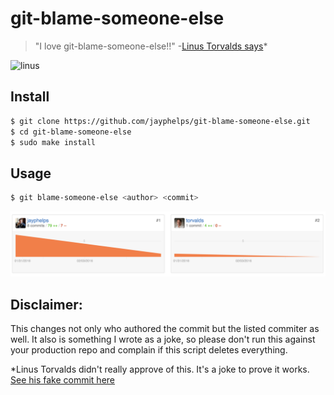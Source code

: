 # git-blame-someone-else

> "I love git-blame-someone-else!!" -[Linus Torvalds says](https://github.com/jayphelps/git-blame-someone-else/commit/e5cfe4bb2190a2ae406d5f0b8f49c32ac0f01cd7)*

![linus](https://s3.amazonaws.com/f.cl.ly/items/2l0i442m373z2H030b11/Image%202016-02-07%20at%201.10.25%20PM.png?v=b4f5a127)

## Install

```bash
$ git clone https://github.com/jayphelps/git-blame-someone-else.git
$ cd git-blame-someone-else
$ sudo make install
```

## Usage

```bash
$ git blame-someone-else <author> <commit>
```

![torvalds](./torvalds.png)

## Disclaimer:

This changes not only who authored the commit but the listed commiter as well. It also is something I wrote as a joke, so please don't run this against your production repo and complain if this script deletes everything.

*Linus Torvalds didn't really approve of this. It's a joke to prove it works. [See his fake commit here](https://github.com/jayphelps/git-blame-someone-else/commit/e5cfe4bb2190a2ae406d5f0b8f49c32ac0f01cd7)
